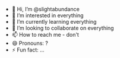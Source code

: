 - 👋 Hi, I’m @slightabundance
- 👀 I’m interested in everything
- 🌱 I’m currently learning everything
- 💞️ I’m looking to collaborate on everything
- 📫 How to reach me - don't
- 😄 Pronouns: ?
- ⚡ Fun fact: ...

<!---
slightabundance/slightabundance is a ✨ special ✨ repository because its `README.md` (this file) appears on your GitHub profile.
You can click the Preview link to take a look at your changes.
--->
